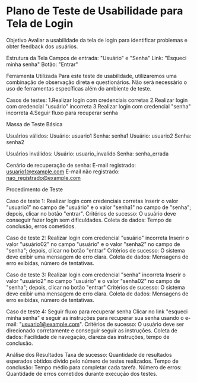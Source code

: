 # Plano de Teste de Usabilidade para Tela de Login


Objetivo
Avaliar a usabilidade da tela de login para identificar problemas e obter feedback dos usuários.

Estrutura da Tela
Campos de entrada: "Usuário" e "Senha"
Link: "Esqueci minha senha"
Botão: "Entrar"

Ferramenta Utilizada
Para este teste de usabilidade, utilizaremos uma combinação de observação direta e questionários. Não será necessário o uso de ferramentas específicas além do ambiente de teste.

Casos de testes:
1.Realizar login com credenciais corretas
2.Realizar login com credencial "usuário" incorreta
3.Realizar login com credencial "senha" incorreta
4.Seguir fluxo para recuperar senha

Massa de Teste Básica

Usuários válidos:
Usuário: usuario1
Senha: senha1
Usuário: usuario2
Senha: senha2

Usuários inválidos:
Usuário: usuario_invalido
Senha: senha_errada

Cenário de recuperação de senha:
E-mail registrado: usuario1@example.com
E-mail não registrado: nao_registrado@example.com

Procedimento de Teste

Caso de teste 1: Realizar login com credenciais corretas
Inserir o valor "usuario1" no campo de "usuário" e o valor "senha1" no campo de "senha"; depois, clicar no botão "entrar".
Critérios de sucesso: O usuário deve conseguir fazer login sem dificuldades.
Coleta de dados: Tempo de conclusão, erros cometidos.

Caso de teste 2: Realizar login com credencial "usuário" incorreta
Inserir o valor "usuário02" no campo "usuário" e o valor "senha2" no campo de "senha"; depois, clicar no botão "entrar"
Critérios de sucesso: O sistema deve exibir uma mensagem de erro clara.
Coleta de dados: Mensagens de erro exibidas, número de tentativas.

Caso de teste 3: Realizar login com credencial "senha" incorreta
Inserir o valor "usuário2" no campo "usuário" e o valor "senha02" no campo de "senha"; depois, clicar no botão "entrar"
Critérios de sucesso: O sistema deve exibir uma mensagem de erro clara.
Coleta de dados: Mensagens de erro exibidas, número de tentativas.

Caso de teste 4: Seguir fluxo para recuperar senha
Clicar no link "esqueci minha senha" e seguir as instruções para recuperar sua senha usando o e-mail: "usuario1@example.com".
Critérios de sucesso: O usuário deve ser direcionado corretamente e conseguir seguir as instruções.
Coleta de dados: Facilidade de navegação, clareza das instruções, tempo de conclusão.

Análise dos Resultados
Taxa de sucesso: Quantidade de resultados esperados obtidos divido pelo número de testes realizados.
Tempo de conclusão: Tempo médio para completar cada tarefa.
Número de erros: Quantidade de erros cometidos durante execução dos testes.



